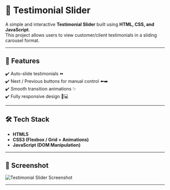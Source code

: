 # 💬 Testimonial Slider  

A simple and interactive **Testimonial Slider** built using **HTML, CSS, and JavaScript**.  
This project allows users to view customer/client testimonials in a sliding carousel format.  

---

## 🚀 Features  

✔️ Auto-slide testimonials ⏩  
✔️ Next / Previous buttons for manual control ⬅️➡️  
✔️ Smooth transition animations ✨  
✔️ Fully responsive design 📱💻  

---

## 🛠️ Tech Stack  

- **HTML5**  
- **CSS3 (Flexbox / Grid + Animations)**  
- **JavaScript (DOM Manipulation)**  

---

## 📸 Screenshot  

![Testimonial Slider Screenshot](./screenshot.png)  
 

---
